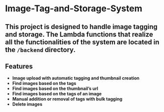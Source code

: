 # Image-Tag-and-Storage-System



## This project is designed to handle image tagging and storage. The Lambda functions that realize all the functionalities of the system are located in the `/backend` directory.



## Features
- **Image upload with automatic tagging and thumbnail creation**
- **Find images based on the tags**
- **Find images based on the thumbnail’s url**
- **Find images based on the tags of an image**
- **Manual addition or removal of tags with bulk tagging**
- **Delete images**

